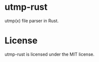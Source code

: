 utmp-rust
=========

utmp(x) file parser in Rust.


License
=======

utmp-rust is licensed under the MIT license.
